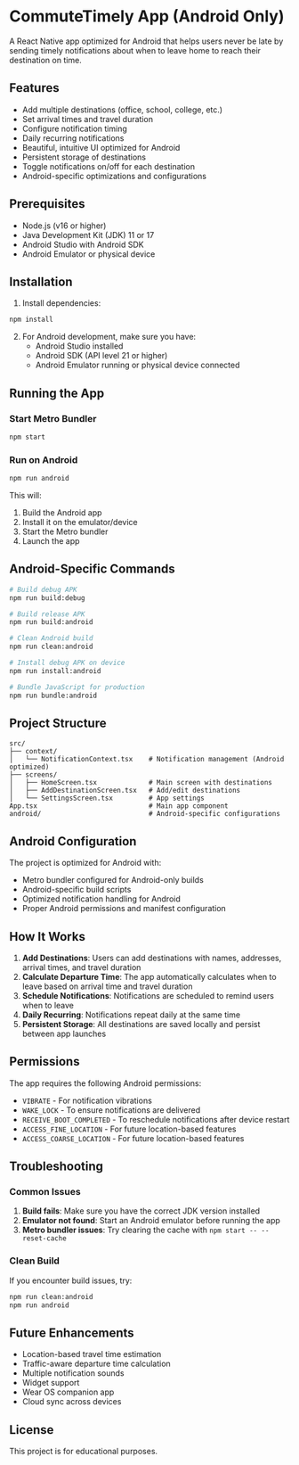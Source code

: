 # CommuteTimely App (Android Only)

A React Native app optimized for Android that helps users never be late by sending timely notifications about when to leave home to reach their destination on time.

## Features

- Add multiple destinations (office, school, college, etc.)
- Set arrival times and travel duration
- Configure notification timing
- Daily recurring notifications
- Beautiful, intuitive UI optimized for Android
- Persistent storage of destinations
- Toggle notifications on/off for each destination
- Android-specific optimizations and configurations

## Prerequisites

- Node.js (v16 or higher)
- Java Development Kit (JDK) 11 or 17
- Android Studio with Android SDK
- Android Emulator or physical device

## Installation

1. Install dependencies:
```bash
npm install
```

2. For Android development, make sure you have:
   - Android Studio installed
   - Android SDK (API level 21 or higher)
   - Android Emulator running or physical device connected

## Running the App

### Start Metro Bundler
```bash
npm start
```

### Run on Android
```bash
npm run android
```

This will:
1. Build the Android app
2. Install it on the emulator/device
3. Start the Metro bundler
4. Launch the app

## Android-Specific Commands

```bash
# Build debug APK
npm run build:debug

# Build release APK
npm run build:android

# Clean Android build
npm run clean:android

# Install debug APK on device
npm run install:android

# Bundle JavaScript for production
npm run bundle:android
```

## Project Structure

```
src/
├── context/
│   └── NotificationContext.tsx    # Notification management (Android optimized)
├── screens/
│   ├── HomeScreen.tsx             # Main screen with destinations
│   ├── AddDestinationScreen.tsx   # Add/edit destinations
│   └── SettingsScreen.tsx         # App settings
App.tsx                            # Main app component
android/                           # Android-specific configurations
```

## Android Configuration

The project is optimized for Android with:
- Metro bundler configured for Android-only builds
- Android-specific build scripts
- Optimized notification handling for Android
- Proper Android permissions and manifest configuration

## How It Works

1. **Add Destinations**: Users can add destinations with names, addresses, arrival times, and travel duration
2. **Calculate Departure Time**: The app automatically calculates when to leave based on arrival time and travel duration
3. **Schedule Notifications**: Notifications are scheduled to remind users when to leave
4. **Daily Recurring**: Notifications repeat daily at the same time
5. **Persistent Storage**: All destinations are saved locally and persist between app launches

## Permissions

The app requires the following Android permissions:
- `VIBRATE` - For notification vibrations
- `WAKE_LOCK` - To ensure notifications are delivered
- `RECEIVE_BOOT_COMPLETED` - To reschedule notifications after device restart
- `ACCESS_FINE_LOCATION` - For future location-based features
- `ACCESS_COARSE_LOCATION` - For future location-based features

## Troubleshooting

### Common Issues

1. **Build fails**: Make sure you have the correct JDK version installed
2. **Emulator not found**: Start an Android emulator before running the app
3. **Metro bundler issues**: Try clearing the cache with `npm start -- --reset-cache`

### Clean Build
If you encounter build issues, try:
```bash
npm run clean:android
npm run android
```

## Future Enhancements

- Location-based travel time estimation
- Traffic-aware departure time calculation
- Multiple notification sounds
- Widget support
- Wear OS companion app
- Cloud sync across devices

## License

This project is for educational purposes.
